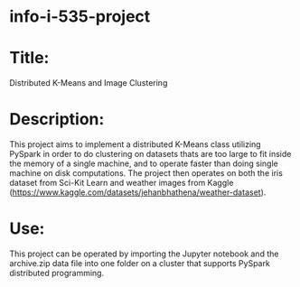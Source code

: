 # info-i-535-project
# Title:
Distributed K-Means and Image Clustering
# Description: 
This project aims to implement a distributed K-Means class utilizing PySpark in order to do clustering on datasets thats are too large to fit inside the memory of a single machine, and to operate faster than doing single machine on disk computations. The project then operates on both the iris dataset from Sci-Kit Learn and weather images from Kaggle (https://www.kaggle.com/datasets/jehanbhathena/weather-dataset).
# Use: 
This project can be operated by importing the Jupyter notebook and the archive.zip data file into one folder on a cluster that supports PySpark distributed programming. 
